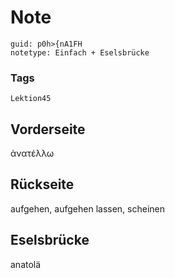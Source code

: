 # Note
```
guid: p0h>{nA1FH
notetype: Einfach + Eselsbrücke
```

### Tags
```
Lektion45
```

## Vorderseite
ἀνατέλλω

## Rückseite
aufgehen, aufgehen lassen, scheinen

## Eselsbrücke
anatolä
